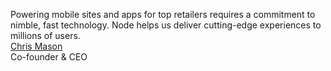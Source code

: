 Powering mobile sites and apps for top retailers requires a commitment to nimble, fast technology. Node helps us deliver cutting-edge experiences to millions of users.  
[Chris Mason](http://www.brandingbrand.com/)  
Co-founder & CEO
